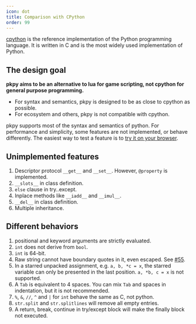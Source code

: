 ```yaml
---
icon: dot
title: Comparison with CPython
order: 99
---
```


[cpython](https://github.com/python/cpython) is the reference implementation of the Python programming language. It is written in C and is the most widely used implementation of Python.

## The design goal

**pkpy aims to be an alternative to lua for
game scripting, not cpython for general purpose programming.**

+ For syntax and semantics, pkpy is designed to be as close to cpython as possible.
+ For ecosystem and others, pkpy is not compatible with cpython.

pkpy supports most of the syntax and semantics of python.
For performance and simplicity, some features are not implemented, or behave differently.
The easiest way to test a feature is to [try it on your browser](https://pocketpy.dev/static/web/).

## Unimplemented features

1. Descriptor protocol `__get__` and `__set__`. However, `@property` is implemented.
2. `__slots__` in class definition.
3. `else` clause in try..except.
4. Inplace methods like `__iadd__` and `__imul__`.
5. `__del__` in class definition.
6. Multiple inheritance.

## Different behaviors

1. positional and keyword arguments are strictly evaluated.
2. `int` does not derive from `bool`.
3. `int` is 64-bit.
4. Raw string cannot have boundary quotes in it, even escaped. See [#55](https://github.com/pocketpy/pocketpy/issues/55).
5. In a starred unpacked assignment, e.g. `a, b, *c = x`, the starred variable can only be presented in the last position. `a, *b, c = x` is not supported.
6. A `Tab` is equivalent to 4 spaces. You can mix `Tab` and spaces in indentation, but it is not recommended.
7. `%`, `&`, `//`, `^` and `|` for `int` behave the same as C, not python.
8. `str.split` and `str.splitlines` will remove all empty entries.
9. A return, break, continue in try/except block will make the finally block not executed.

